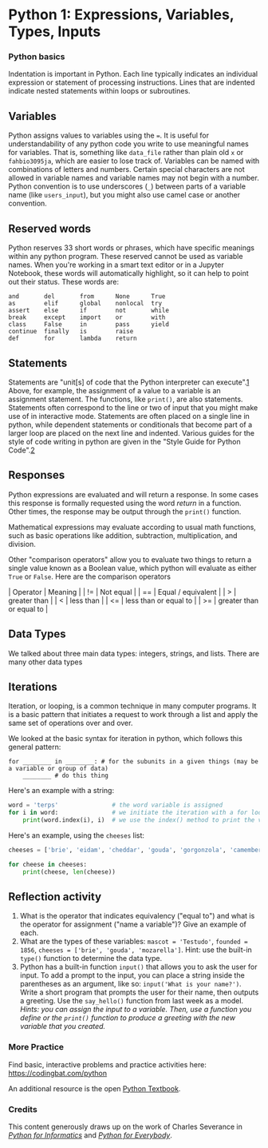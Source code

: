# Python 1: Expressions, Variables, Types, Inputs

### Python basics

Indentation is important in Python. Each line typically indicates an individual expression or statement of processing instructions. Lines that are indented indicate nested statements within loops or subroutines.

## Variables

Python assigns values to variables using the `=`. It is useful for understandability of any python code you write to use meaningful names for variables. That is, something like `data_file` rather than plain old `x` or `fahbio3095ja`, which are easier to lose track of. Variables can be named with combinations of letters and numbers. Certain special characters are not allowed in variable names and variable names may not begin with a number. Python convention is to use underscores (`_`) between parts of a variable name (like `users_input`), but you might also use camel case or another convention.

## Reserved words

Python reserves 33 short words or phrases, which have specific meanings within any python program. These reserved cannot be used as variable names. When you're working in a smart text editor or in a Jupyter Notebook, these words will automatically highlight, so it can help to point out their status. These words are:

```
and       del       from      None      True
as        elif      global    nonlocal  try
assert    else      if        not       while
break     except    import    or        with
class     False     in        pass      yield
continue  finally   is        raise
def       for       lambda    return
```

## Statements

Statements are "unit[s] of code that the Python interpreter can execute".[1] Above, for example, the assignment of a value to a variable is an assignment statement. The functions, like `print()`, are also statements. Statements often correspond to the line or two of input that you might make use of
in interactive mode. Statements are often placed on a single line in python, while
dependent statements or conditionals that become part of a larger loop are placed
on the next line and indented. Various guides for the style of code writing in python are
given in the "Style Guide for Python Code".[2]

## Responses

Python expressions are evaluated and will return a response. In some cases this
response is formally requested using the word _return_ in a function. Other times,
the response may be output through the `print()` function.

Mathematical expressions may evaluate according to usual math functions, such as basic operations like addition, subtraction, multiplication, and division.

Other "comparison operators" allow you to evaluate two things to return a single value known as a Boolean value, which python will evaluate as either `True` or `False`. Here are the comparison operators

| Operator | Meaning |
| != | Not equal |
| == | Equal / equivalent |
| >  | greater than |
| <  | less than |
| <= | less than or equal to |
| >= | greater than or equal to |

## Data Types

We talked about three main data types: integers, strings, and lists.
There are many other data types

## Iterations

Iteration, or looping, is a common technique in many computer programs.
It is a basic pattern that initiates a request to work through a list
and apply the same set of operations over and over.

We looked at the basic syntax for iteration in python, which follows this general pattern:

```
for ________ in ________: # for the subunits in a given things (may be a variable or group of data)
    ________ # do this thing
```

Here's an example with a string:

```python
word = 'terps'               # the word variable is assigned
for i in word:               # we initiate the iteration with a for loop
    print(word.index(i), i)  # we use the index() method to print the value of the index position and also to print the index letter  
```

Here's an example, using the `cheeses` list:

```python
cheeses = ['brie', 'eidam', 'cheddar', 'gouda', 'gorgonzola', 'camembert']

for cheese in cheeses:
    print(cheese, len(cheese))
```

## Reflection activity

1. What is the operator that indicates equivalency ("equal to") and what is the operator for assignment ("name a variable")? Give an example of each.
1. What are the types of these variables: `mascot = 'Testudo'`, `founded = 1856`, `cheeses = ['brie', 'gouda', 'mozarella']`. Hint: use the built-in `type()` function to determine the data type.
1. Python has a built-in function `input()` that allows you to ask the user for input. To add a prompt to the input, you can place a string inside the parentheses as an argument, like so: `input('What is your name?')`. Write a short program that prompts the user for their name, then outputs a greeting. Use the `say_hello()` function from last week as a model. _Hints: you can assign the input to a variable. Then, use a function you define or the `print()` function to produce a greeting with the new variable that you created._  

<!-- 1. We saw that each line in a python program evaluates and can produce a result. This can be some sort of output that we could use again, and it could also be a Boolean value (that is, `True` or `False`). What are the results of the following statements, and what do you think is happening? Use the python notebook to evaluate each statement: 
1.  We talked about how each line may be an expression, and python will evaluate each expression. This can be an output, but it also can be a Boolean condition (`True` or `False`). Using the comparison operators and the Boolean values, record the results of the following expressions:
  * (5 > 4) and () -->

### More Practice

Find basic, interactive problems and practice activities here: https://codingbat.com/python

An additional resource is the open [Python Textbook](https://python-textbok.readthedocs.io/en/1.0/index.html).

### Credits
This content generously draws up on the work of Charles Severance in [_Python for Informatics_](http://www.pythonlearn.com/book.php) and [_Python for Everybody_](https://www.py4e.com/).

[1]: https://www.py4e.com/html3/02-variables "Python 4 Everybody: Variables"
[2]: https://www.python.org/dev/peps/pep-0008/ "PEP 8"
